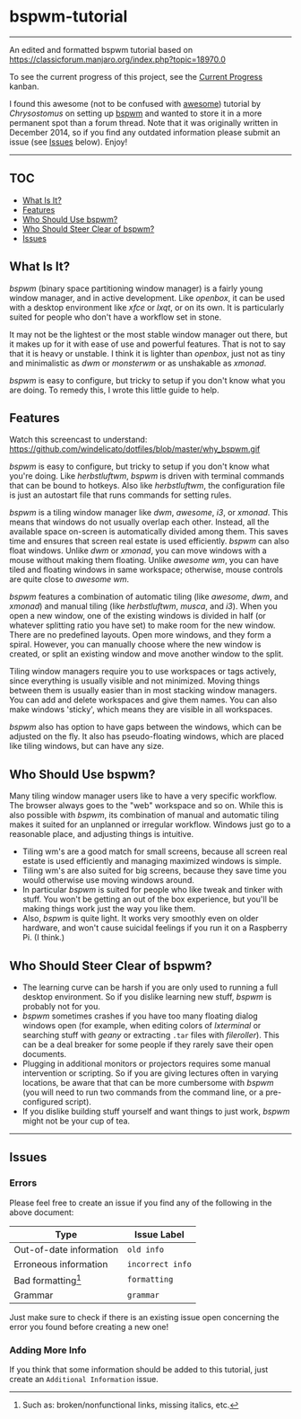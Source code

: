 # bspwm-tutorial
---
An edited and formatted bspwm tutorial based on https://classicforum.manjaro.org/index.php?topic=18970.0

To see the current progress of this project, see the [Current Progress](https://github.com/oliversandli/bspwm-tutorial/projects/1) kanban.

I found this awesome (not to be confused with [awesome](https://github.com/awesomeWM/awesome)) tutorial by *Chrysostomus* on setting up [bspwm](https://github.com/baskerville/bspwm) and wanted to store it in a more permanent spot than a forum thread. Note that it was originally written in December 2014, so if you find any outdated information please submit an issue (see [Issues](#issues) below). Enjoy!

---

## TOC

- [What Is It?](#what-is-it)
- [Features](#features)
- [Who Should Use bspwm?](#who-should-use-bspwm)
- [Who Should Steer Clear of bspwm?](#who-should-steer-clear-of-bspwm)
- [Issues](#issues)

## What Is It?

*bspwm* (binary space partitioning window manager) is a fairly young window manager, and in active development. Like *openbox*, it can be used with a desktop environment like *xfce* or *lxqt*, or on its own. It is particularly suited for people who don't have a workflow set in stone.

It may not be the lightest or the most stable window manager out there, but it makes up for it with ease of use and powerful features. That is not to say that it is heavy or unstable. I think it is lighter than *openbox*, just not as tiny and minimalistic as *dwm* or *monsterwm* or as unshakable as *xmonad*.

*bspwm* is easy to configure, but tricky to setup if you don't know what you are doing. To remedy this, I wrote this little guide to help.

## Features

Watch this screencast to understand: https://github.com/windelicato/dotfiles/blob/master/why_bspwm.gif

*bspwm* is easy to configure, but tricky to setup if you don't know what you're doing. Like *herbstluftwm*, *bspwm* is driven with terminal commands that can be bound to hotkeys. Also like *herbstluftwm*, the configuration file is just an autostart file that runs commands for setting rules.

*bspwm* is a tiling window manager like *dwm*, *awesome*, *i3*, or *xmonad*. This means that windows do not usually overlap each other. Instead, all the available space on-screen is automatically divided among them. This saves time and ensures that screen real estate is used efficiently. *bspwm* can also float windows. Unlike *dwm* or *xmonad*, you can move windows with a mouse without making them floating. Unlike *awesome wm*, you can have tiled and floating windows in same workspace; otherwise, mouse controls are quite close to *awesome wm*.

*bspwm* features a combination of automatic tiling (like *awesome*, *dwm*, and *xmonad*) and manual tiling (like *herbstluftwm*, *musca*, and *i3*). When you open a new window, one of the existing windows is divided in half (or whatever splitting ratio you have set) to make room for the new window. There are no predefined layouts. Open more windows, and they form a spiral. However, you can manually choose where the new window is created, or split an existing window and move another window to the split.

Tiling window managers require you to use workspaces or tags actively, since everything is usually visible and not minimized. Moving things between them is usually easier than in most stacking window managers. You can add and delete workspaces and give them names. You can also make windows 'sticky', which means they are visible in all workspaces.

*bspwm* also has option to have gaps between the windows, which can be adjusted on the fly. It also has pseudo-floating windows, which are placed like tiling windows, but can have any size.

## Who Should Use bspwm?

Many tiling window manager users like to have a very specific workflow. The browser always goes to the "web" workspace and so on. While this is also possible with *bspwm*, its combination of manual and automatic tiling makes it suited for an unplanned or irregular workflow. Windows just go to a reasonable place, and adjusting things is intuitive.

- Tiling wm's are a good match for small screens, because all screen real estate is used efficiently and managing maximized windows is simple.
- Tiling wm's are also suited for big screens, because they save time you would otherwise use moving windows around.
- In particular *bspwm* is suited for people who like tweak and tinker with stuff. You won't be getting an out of the box experience, but you'll be making things work just the way you like them.
- Also, *bspwm* is quite light. It works very smoothly even on older hardware, and won't cause suicidal feelings if you run it on a Raspberry Pi. (I think.)

## Who Should Steer Clear of bspwm?

- The learning curve can be harsh if you are only used to running a full desktop environment. So if you dislike learning new stuff, *bspwm* is probably not for you.
- *bspwm* sometimes crashes if you have too many floating dialog windows open (for example, when editing colors of *lxterminal* or searching stuff with *geany* or extracting `.tar` files with *fileroller*). This can be a deal breaker for some people if they rarely save their open documents. 
- Plugging in additional monitors or projectors requires some manual intervention or scripting. So if you are giving lectures often in varying locations, be aware that that can be more cumbersome with *bspwm* (you will need to run two commands from the command line, or a pre-configured script). 
- If you dislike building stuff yourself and want things to just work, *bspwm* might not be your cup of tea.

---
## Issues

### Errors

Please feel free to create an issue if you find any of the following in the above document:

| Type | Issue Label |
| ---- | ----------- |
| Out-of-date information | `old info` |
| Erroneous information | `incorrect info` |
| Bad formatting[^1] | `formatting` |
| Grammar | `grammar` |

[^1]: Such as: broken/nonfunctional links, missing italics, etc.

Just make sure to check if there is an existing issue open concerning the error you found before creating a new one!

### Adding More Info

If you think that some information should be added to this tutorial, just create an `Additional Information` issue.
